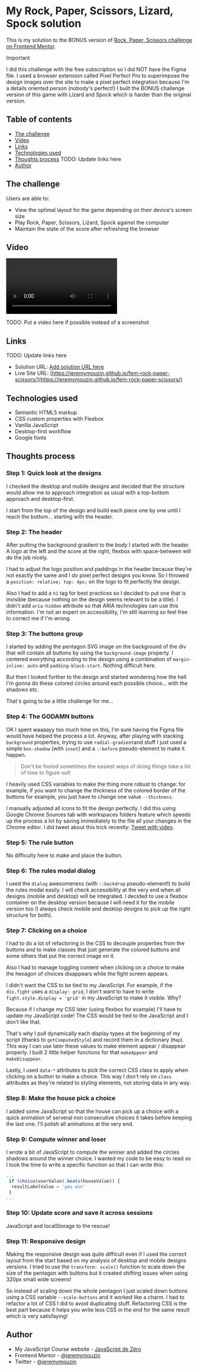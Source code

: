 # My Rock, Paper, Scissors, Lizard, Spock solution

This is my solution to the BONUS version of [Rock, Paper, Scissors challenge on Frontend Mentor](https://www.frontendmentor.io/challenges/rock-paper-scissors-game-pTgwgvgH).

> [!IMPORTANT]
> I did this challenge with the free subscription so I did NOT have the Figma file. I used a browser extension called Pixel Perfect Pro to superimpose the design images over the site to make a pixel perfect integration because I'm a details oriented person (nobody's perfect!)
> I built the BONUS challenge version of this game with Lizard and Spock which is harder than the original version.

## Table of contents

- [The challenge](#the-challenge)
- [Video](#video)
- [Links](#links)
- [Technologies used](#technologies-used)
- [Thoughts process](#thoughts-process)
  TODO: Update links here
- [Author](#author)

## The challenge

Users are able to:

- View the optimal layout for the game depending on their device's screen size
- Play Rock, Paper, Scissors, Lizard, Spock against the computer
- Maintain the state of the score after refreshing the browser

## Video

![](./video.mp4)

TODO: Put a video here if possible instead of a screenshot

## Links

TODO: Update links here

- Solution URL: [Add solution URL here](https://your-solution-url.com)
- Live Site URL: [https://jeremymouzin.github.io/fem-rock-paper-scissors/](https://jeremymouzin.github.io/fem-rock-paper-scissors/)

## Technologies used

- Semantic HTML5 markup
- CSS custom properties with Flexbox
- Vanilla JavaScript
- Desktop-first workflow
- Google fonts

## Thoughts process

### Step 1: Quick look at the designs

I checked the desktop and mobile designs and decided that the structure would allow me to approach integration as usual with a top-bottom approach and desktop-first.

I start from the top of the design and build each piece one by one until I reach the bottom... starting with the header.

### Step 2: The header

After putting the background gradient to the body I started with the header. A logo at the left and the score at the right, flexbox with space-between will do the job nicely.

I had to adjust the logo position and paddings in the header because they're not exactly the same and I do pixel perfect designs you know. So I throwed a `position: relative; top: 4px;` on the logo to fit perfectly the design.

Also I had to add a `h1` tag for best practices so I decided to put one that is invisible (because nothing on the design seems relevant to be a title). I didn't add `aria-hidden` attribute so that ARIA technologies can use this information. I'm not an expert on accessibility, I'm still learning so feel free to correct me if I'm wrong.

### Step 3: The buttons group

I started by adding the pentagon SVG image on the background of the div that will contain all buttons by using the `background-image` property. I centered everything according to the design using a combination of `margin-inline: auto` and `padding-block-start`. Nothing difficult here.

But then I looked further to the design and started wondering how the hell I'm gonna do these colored circles around each possible choice... with the shadows etc.

That's going to be a little challenge for me...

### Step 4: The GODAMN buttons

OK I spent waaaayy too much time on this, I'm sure having the Figma file would have helped the process a lot. Anyway, after playing with stacking `background` properties, trying to use `radial-gradient`and stuff I just used a simple `box-shadow` (with `inset`) and a `::before` pseudo-element to make it happen.

> Don't be fooled sometimes the easiest ways of doing things take a lot of time to figure out!

I heavily used CSS variables to make the thing more robust to change: for example, if you want to change the thickness of the colored border of the buttons for example, you just have to change one value `--thickness`.

I manually adjusted all icons to fit the design perfectly. I did this using Google Chrome Sources tab with workspaces folders feature which speeds up the process a lot by saving immediately to the file all your changes in the Chrome editor. I did tweet about this trick recently: [Tweet with video](https://x.com/JeremyMouzin/status/1857407654181707779).

### Step 5: The rule button

No difficulty here to make and place the button.

### Step 6: The rules modal dialog

I used the `dialog` awesomeness (with `::backdrop` pseudo-element!) to build the rules modal easily. I will check accessibility at the very end when all designs (mobile and desktop) will be integrated. I decided to use a flexbox container on the desktop version because I will need it for the mobile version too (I always check mobile and desktop designs to pick up the right structure for both).

### Step 7: Clicking on a choice

I had to do a lot of refactoring in the CSS to decouple properties from the buttons and to make classes that just generate the colored buttons and some others that put the correct image on it.

Also I had to manage toggling content when clicking on a choice to make the hexagon of choices disappears while the fight screen appears.

I didn't want the CSS to be tied to my JavaScript. For example, if the `div.fight` uses a `display: grid`, I don't want to have to write `fight.style.display = 'grid'` in my JavaScript to make it visible. Why?

Because if I change my CSS later (using flexbox for example) I'll have to update my JavaScript code! The CSS would be tied to the JavaScript and I don't like that.

That's why I pull dynamically each display types at the beginning of my script (thanks to `getComputedStyle`) and record them in a dictionary (`Map`). This way I can use later these values to make element appear / disappear properly. I built 2 little helper functions for that `makeAppear` and `makeDisappear`.

Lastly, I used `data-*` attributes to pick the correct CSS class to apply when clicking on a button to make a choice. This way I don't rely on `class` attributes as they're related to styling elements, not storing data in any way.

### Step 8: Make the house pick a choice

I added some JavaScript so that the house can pick up a choice with a quick animation of serveral non consecutive choices it takes before keeping the last one. I'll polish all animations at the very end.

### Step 9: Compute winner and loser

I wrote a bit of JavaScript to compute the winner and added the circles shadows around the winner choice.
I wanted my code to be easy to read so I took the time to write a specific function so that I can write this:

```js
...
 if (choice(userValue).beats(houseValue)) {
  resultLabelValue = 'you win'
 }
...
```

### Step 10: Update score and save it across sessions

JavaScript and localStorage to the rescue!

### Step 11: Responsive design

Making the responsive design was quite difficult even if I used the correct layout from the start based on my analysis of desktop and mobile designs versions. I tried to use the `transform: scale()` function to scale down the size of the pentagon with buttons but it created shifting issues when using 320px small wide screens!

So instead of scaling down the whole pentagon I just scaled down buttons using a CSS variable `--scale-buttons` and it worked like a charm. I had to refactor a lot of CSS I did to avoid duplicating stuff. Refactoring CSS is the best part because it helps you write less CSS in the end for the same result which is very satisfaying!

## Author

- My JavaScript Course website - [JavaScript de Zéro](https://www.javascriptdezero.com)
- Frontend Mentor - [@jeremymouzin](https://www.frontendmentor.io/profile/jeremymouzin)
- Twitter - [@jeremymouzin](https://twitter.com/jeremymouzin)
